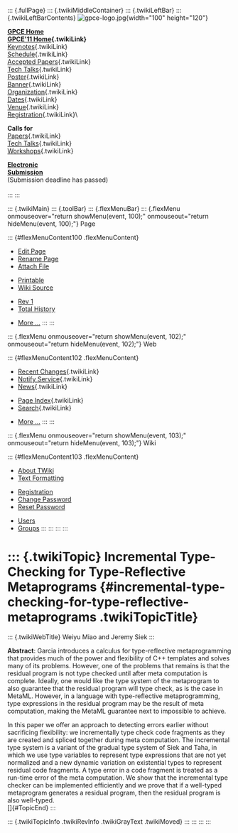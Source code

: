 ::: {.fullPage}
::: {.twikiMiddleContainer}
::: {.twikiLeftBar}
::: {.twikiLeftBarContents}
![gpce-logo.jpg](../pub/GPCE11/WebLeftBar/gpce-logo.jpg){width="100"
height="120"}

**[GPCE Home](http://program-transformation.org/Gpce)**\
**[GPCE\'11 Home](WebHome){.twikiLink}**\
[Keynotes](KeynoteSpeakers){.twikiLink}\
[Schedule](ConferenceProgram){.twikiLink}\
[Accepted Papers](AcceptedPapers){.twikiLink}\
[Tech Talks](TechTalks){.twikiLink}\
[Poster](Poster){.twikiLink}\
[Banner](Banner){.twikiLink}\
[Organization](ConferenceOrganization){.twikiLink}\
[Dates](ImportantDates){.twikiLink}\
[Venue](ConferenceVenue){.twikiLink}\
[Registration](ConferenceRegistration){.twikiLink}\

**Calls for**\
[Papers](CallForPapers){.twikiLink}\
[Tech Talks](CallForTechTalks){.twikiLink}\
[Workshops](Workshops){.twikiLink}

**[Electronic\
Submission](http://www.easychair.org/conferences/?conf=gpce11)**\
(Submission deadline has passed)\
\
:::
:::

::: {.twikiMain}
::: {.toolBar}
::: {.flexMenuBar}
::: {.flexMenu onmouseover="return showMenu(event, 100);" onmouseout="return hideMenu(event, 100);"}
Page

::: {#flexMenuContent100 .flexMenuContent}
-   [Edit
    Page](http://www.program-transformation.org/edit/GPCE11/IncrementalType-CheckingForType-ReflectiveMetaprograms?t=1536828814)
-   [Rename
    Page](http://www.program-transformation.org/rename/GPCE11/IncrementalType-CheckingForType-ReflectiveMetaprograms)
-   [Attach
    File](http://www.program-transformation.org/attach/GPCE11/IncrementalType-CheckingForType-ReflectiveMetaprograms)

<!-- -->

-   [Printable](http://www.program-transformation.org/view/GPCE11/IncrementalType-CheckingForType-ReflectiveMetaprograms?skin=print.pattern)
-   [Wiki
    Source](http://www.program-transformation.org/view/GPCE11/IncrementalType-CheckingForType-ReflectiveMetaprograms?skin=text&raw=on&contenttype=text/plain)

<!-- -->

-   [Rev
    1](http://www.program-transformation.org/view/GPCE11/IncrementalType-CheckingForType-ReflectiveMetaprograms?rev=1.1)
-   [Total
    History](http://www.program-transformation.org/rdiff/GPCE11/IncrementalType-CheckingForType-ReflectiveMetaprograms)

<!-- -->

-   [More
    \...](http://www.program-transformation.org/oops/GPCE11/IncrementalType-CheckingForType-ReflectiveMetaprograms?template=oopsmore&param1=1.1&param2=1.1)
:::
:::

::: {.flexMenu onmouseover="return showMenu(event, 102);" onmouseout="return hideMenu(event, 102);"}
Web

::: {#flexMenuContent102 .flexMenuContent}
-   [Recent Changes](WebChanges){.twikiLink}
-   [Notify Service](WebNotify){.twikiLink}
-   [News](WebNews){.twikiLink}

<!-- -->

-   [Page Index](WebIndex){.twikiLink}
-   [Search](WebSearch){.twikiLink}

<!-- -->

-   [More
    \...](http://www.program-transformation.org/oops/GPCE11/IncrementalType-CheckingForType-ReflectiveMetaprograms?template=oopsmore&param1=1.1&param2=1.1)
:::
:::

::: {.flexMenu onmouseover="return showMenu(event, 103);" onmouseout="return hideMenu(event, 103);"}
Wiki

::: {#flexMenuContent103 .flexMenuContent}
-   [About
    TWiki](http://www.program-transformation.org/view/TWiki/WebHome)
-   [Text
    Formatting](http://www.program-transformation.org/view/TWiki/TextFormattingRules)

<!-- -->

-   [Registration](http://www.program-transformation.org/view/TWiki/TWikiRegistration)
-   [Change
    Password](http://www.program-transformation.org/view/TWiki/ChangePassword)
-   [Reset
    Password](http://www.program-transformation.org/view/TWiki/ResetPassword)

<!-- -->

-   [Users](http://www.program-transformation.org/view/Main/TWikiUsers)
-   [Groups](http://www.program-transformation.org/view/Main/TWikiGroups)
:::
:::
:::
:::

::: {.twikiTopic}
Incremental Type-Checking for Type-Reflective Metaprograms {#incremental-type-checking-for-type-reflective-metaprograms .twikiTopicTitle}
==========================================================

::: {.twikiWebTitle}
Weiyu Miao and Jeremy Siek
:::

**Abstract**: Garcia introduces a calculus for type-reflective
metaprogramming that provides much of the power and flexibility of C++
templates and solves many of its problems. However, one of the problems
that remains is that the residual program is not type checked until
after meta computation is complete. Ideally, one would like the type
system of the metaprogram to also guarantee that the residual program
will type check, as is the case in MetaML. However, in a language with
type-reflective metaprogramming, type expressions in the residual
program may be the result of meta computation, making the MetaML
guarantee next to impossible to achieve.

In this paper we offer an approach to detecting errors earlier without
sacrificing flexibility: we incrementally type check code fragments as
they are created and spliced together during meta computation. The
incremental type system is a variant of the gradual type system of Siek
and Taha, in which we use type variables to represent type expressions
that are not yet normalized and a new dynamic variation on existential
types to represent residual code fragments. A type error in a code
fragment is treated as a run-time error of the meta computation. We show
that the incremental type checker can be implemented efficiently and we
prove that if a well-typed metaprogram generates a residual program,
then the residual program is also well-typed.\
[]{#TopicEnd}
:::

::: {.twikiTopicInfo .twikiRevInfo .twikiGrayText .twikiMoved}
:::
:::
:::
:::
